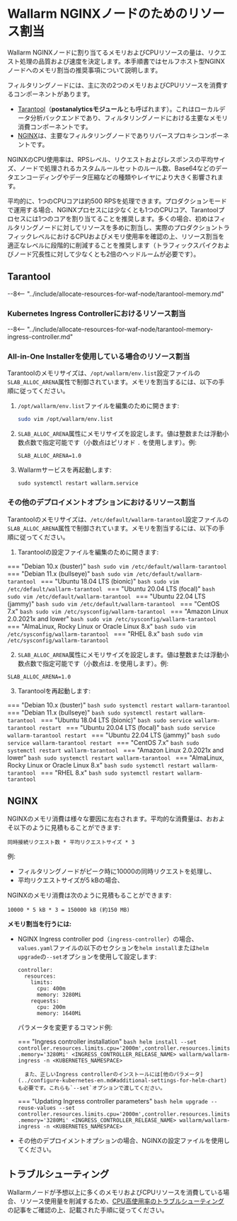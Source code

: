 # Wallarm NGINXノードのためのリソース割当

Wallarm NGINXノードに割り当てるメモリおよびCPUリソースの量は、リクエスト処理の品質および速度を決定します。本手順書ではセルフホスト型NGINXノードへのメモリ割当の推奨事項について説明します。

フィルタリングノードには、主に次の2つのメモリおよびCPUリソースを消費するコンポーネントがあります。

* [Tarantool](#tarantool)（**postanalyticsモジュール**とも呼ばれます）。これはローカルデータ分析バックエンドであり、フィルタリングノードにおける主要なメモリ消費コンポーネントです。
* [NGINX](#nginx)は、主要なフィルタリングノードでありリバースプロキシコンポーネントです。

NGINXのCPU使用率は、RPSレベル、リクエストおよびレスポンスの平均サイズ、ノードで処理されるカスタムルールセットのルール数、Base64などのデータエンコーディングやデータ圧縮などの種類やレイヤにより大きく影響されます。

平均的に、1つのCPUコアは約500 RPSを処理できます。プロダクションモードで運用する場合、NGINXプロセスには少なくとも1つのCPUコア、Tarantoolプロセスには1つのコアを割り当てることを推奨します。多くの場合、初めはフィルタリングノードに対してリソースを多めに割当し、実際のプロダクショントラフィックレベルにおけるCPUおよびメモリ使用率を確認の上、リソース割当を適正なレベルに段階的に削減することを推奨します（トラフィックスパイクおよびノード冗長性に対して少なくとも2倍のヘッドルームが必要です）。

## Tarantool

--8<-- "../include/allocate-resources-for-waf-node/tarantool-memory.md"

### Kubernetes Ingress Controllerにおけるリソース割当

--8<-- "../include/allocate-resources-for-waf-node/tarantool-memory-ingress-controller.md"

### All-in-One Installerを使用している場合のリソース割当

Tarantoolのメモリサイズは、`/opt/wallarm/env.list`設定ファイルの`SLAB_ALLOC_ARENA`属性で制御されています。メモリを割当するには、以下の手順に従ってください。

1. `/opt/wallarm/env.list`ファイルを編集のために開きます:

    ```bash
    sudo vim /opt/wallarm/env.list
    ```
2. `SLAB_ALLOC_ARENA`属性にメモリサイズを設定します。値は整数または浮動小数点数で指定可能です（小数点はピリオド `.` を使用します）。例:

    ```
    SLAB_ALLOC_ARENA=1.0
    ```
3. Wallarmサービスを再起動します:

    ```
    sudo systemctl restart wallarm.service
    ```

### その他のデプロイメントオプションにおけるリソース割当

Tarantoolのメモリサイズは、`/etc/default/wallarm-tarantool`設定ファイルの`SLAB_ALLOC_ARENA`属性で制御されています。メモリを割当するには、以下の手順に従ってください。

<ol start="1"><li>Tarantoolの設定ファイルを編集のために開きます:</li></ol>

=== "Debian 10.x (buster)"
    ```bash
    sudo vim /etc/default/wallarm-tarantool
    ```
=== "Debian 11.x (bullseye)"
    ```bash
    sudo vim /etc/default/wallarm-tarantool
    ```
=== "Ubuntu 18.04 LTS (bionic)"
    ```bash
    sudo vim /etc/default/wallarm-tarantool
    ```
=== "Ubuntu 20.04 LTS (focal)"
    ```bash
    sudo vim /etc/default/wallarm-tarantool
    ```
=== "Ubuntu 22.04 LTS (jammy)"
    ```bash
    sudo vim /etc/default/wallarm-tarantool
    ```
=== "CentOS 7.x"
    ```bash
    sudo vim /etc/sysconfig/wallarm-tarantool
    ```
=== "Amazon Linux 2.0.2021x and lower"
    ```bash
    sudo vim /etc/sysconfig/wallarm-tarantool
    ```
=== "AlmaLinux, Rocky Linux or Oracle Linux 8.x"
    ```bash
    sudo vim /etc/sysconfig/wallarm-tarantool
    ```
=== "RHEL 8.x"
    ```bash
    sudo vim /etc/sysconfig/wallarm-tarantool
    ```

<ol start="2"><li><code>SLAB_ALLOC_ARENA</code>属性にメモリサイズを設定します。値は整数または浮動小数点数で指定可能です（小数点は<code>.</code>を使用します）。例:</li></ol>

```
SLAB_ALLOC_ARENA=1.0
```

<ol start="3"><li>Tarantoolを再起動します:</li></ol>

=== "Debian 10.x (buster)"
    ```bash
    sudo systemctl restart wallarm-tarantool
    ```
=== "Debian 11.x (bullseye)"
    ```bash
    sudo systemctl restart wallarm-tarantool
    ```
=== "Ubuntu 18.04 LTS (bionic)"
    ```bash
    sudo service wallarm-tarantool restart
    ```
=== "Ubuntu 20.04 LTS (focal)"
    ```bash
    sudo service wallarm-tarantool restart
    ```
=== "Ubuntu 22.04 LTS (jammy)"
    ```bash
    sudo service wallarm-tarantool restart
    ```
=== "CentOS 7.x"
    ```bash
    sudo systemctl restart wallarm-tarantool
    ```
=== "Amazon Linux 2.0.2021x and lower"
    ```bash
    sudo systemctl restart wallarm-tarantool
    ```
=== "AlmaLinux, Rocky Linux or Oracle Linux 8.x"
    ```bash
    sudo systemctl restart wallarm-tarantool
    ```
=== "RHEL 8.x"
    ```bash
    sudo systemctl restart wallarm-tarantool
    ```

## NGINX

NGINXのメモリ消費は様々な要因に左右されます。平均的な消費量は、おおよそ以下のように見積もることができます:

```
同時接続リクエスト数 * 平均リクエストサイズ * 3
```

例:

* フィルタリングノードがピーク時に10000の同時リクエストを処理し、
* 平均リクエストサイズが5 kBの場合、

NGINXのメモリ消費は次のように見積もることができます:

```
10000 * 5 kB * 3 = 150000 kB (約150 MB)
```

**メモリ割当を行うには:**

* NGINX Ingress controller pod（`ingress-controller`）の場合、`values.yaml`ファイルの以下のセクションを`helm install`または`helm upgrade`の`--set`オプションを使用して設定します:
    ```
    controller:
      resources:
        limits:
          cpu: 400m
          memory: 3280Mi
        requests:
          cpu: 200m
          memory: 1640Mi
    ```

    パラメータを変更するコマンド例:

    === "Ingress controller installation"
        ```bash
        helm install --set controller.resources.limits.cpu='2000m',controller.resources.limits.memory='3280Mi' <INGRESS_CONTROLLER_RELEASE_NAME> wallarm/wallarm-ingress -n <KUBERNETES_NAMESPACE>
        ```

        また、正しいIngress controllerのインストールには[他のパラメータ](../configure-kubernetes-en.md#additional-settings-for-helm-chart)も必要です。これらも`--set`オプションで渡してください。
    === "Updating Ingress controller parameters"
        ```bash
        helm upgrade --reuse-values --set controller.resources.limits.cpu='2000m',controller.resources.limits.memory='3280Mi' <INGRESS_CONTROLLER_RELEASE_NAME> wallarm/wallarm-ingress -n <KUBERNETES_NAMESPACE>
        ```

* その他のデプロイメントオプションの場合、NGINXの設定ファイルを使用してください。

## トラブルシューティング

Wallarmノードが予想以上に多くのメモリおよびCPUリソースを消費している場合、リソース使用量を削減するため、[CPU高使用率のトラブルシューティング](../../faq/cpu.md)の記事をご確認の上、記載された手順に従ってください。